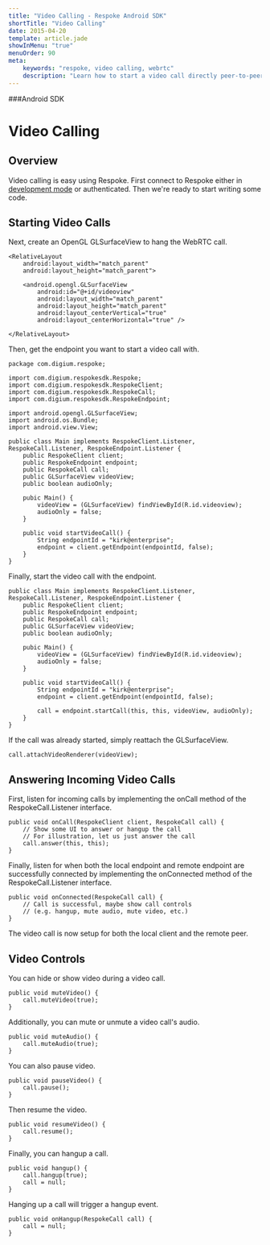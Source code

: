 ```yaml
---
title: "Video Calling - Respoke Android SDK"
shortTitle: "Video Calling"
date: 2015-04-20
template: article.jade
showInMenu: "true"
menuOrder: 90
meta:
    keywords: "respoke, video calling, webrtc"
    description: "Learn how to start a video call directly peer-to-peer"
---
```


###Android SDK
# Video Calling

## Overview

Video calling is easy using Respoke. First connect to Respoke either in [development mode](/client/android/getting-started.html) or authenticated. Then we're ready to start writing some code.

## Starting Video Calls

Next, create an OpenGL GLSurfaceView to hang the WebRTC call.

```
<RelativeLayout
    android:layout_width="match_parent"
    android:layout_height="match_parent">

    <android.opengl.GLSurfaceView
        android:id="@+id/videoview"
        android:layout_width="match_parent"
        android:layout_height="match_parent"
        android:layout_centerVertical="true"
        android:layout_centerHorizontal="true" />

</RelativeLayout>
```

Then, get the endpoint you want to start a video call with.

    package com.digium.respoke;

    import com.digium.respokesdk.Respoke;
    import com.digium.respokesdk.RespokeClient;
    import com.digium.respokesdk.RespokeCall;
    import com.digium.respokesdk.RespokeEndpoint;
    
    import android.opengl.GLSurfaceView;
    import android.os.Bundle;
    import android.view.View;

    public class Main implements RespokeClient.Listener, RespokeCall.Listener, RespokeEndpoint.Listener {
        public RespokeClient client;
        public RespokeEndpoint endpoint;
        public RespokeCall call;
        public GLSurfaceView videoView;
        public boolean audioOnly;
        
        pubic Main() {
            videoView = (GLSurfaceView) findViewById(R.id.videoview);
            audioOnly = false;
        }
        
        public void startVideoCall() {
            String endpointId = "kirk@enterprise";       
            endpoint = client.getEndpoint(endpointId, false);
        }
    }

Finally, start the video call with the endpoint.

    public class Main implements RespokeClient.Listener, RespokeCall.Listener, RespokeEndpoint.Listener {
        public RespokeClient client;
        public RespokeEndpoint endpoint;
        public RespokeCall call;
        public GLSurfaceView videoView;
        public boolean audioOnly;
        
        pubic Main() {
            videoView = (GLSurfaceView) findViewById(R.id.videoview);
            audioOnly = false;
        }

        public void startVideoCall() {
            String endpointId = "kirk@enterprise";       
            endpoint = client.getEndpoint(endpointId, false);
            
            call = endpoint.startCall(this, this, videoView, audioOnly);
        }
    }

If the call was already started, simply reattach the GLSurfaceView.
    
    call.attachVideoRenderer(videoView);

## Answering Incoming Video Calls

First, listen for incoming calls by implementing the onCall method of the RespokeCall.Listener interface.

    public void onCall(RespokeClient client, RespokeCall call) {
        // Show some UI to answer or hangup the call
        // For illustration, let us just answer the call
        call.answer(this, this);
    }

Finally, listen for when both the local endpoint and remote endpoint are successfully connected by implementing the onConnected method of the RespokeCall.Listener interface.

    public void onConnected(RespokeCall call) {
        // Call is successful, maybe show call controls 
        // (e.g. hangup, mute audio, mute video, etc.)
    }
    
The video call is now setup for both the local client and the remote peer.

## Video Controls

You can hide or show video during a video call.

    public void muteVideo() {
        call.muteVideo(true);
    }
    
Additionally, you can mute or unmute a video call's audio.

    public void muteAudio() {
        call.muteAudio(true);
    }
    
You can also pause video.

    public void pauseVideo() {
        call.pause();
    }
    
Then resume the video.

    public void resumeVideo() {
        call.resume();
    }
    
Finally, you can hangup a call.

    public void hangup() {
        call.hangup(true);
        call = null;
    }
    
Hanging up a call will trigger a hangup event.

    public void onHangup(RespokeCall call) {
        call = null;
    }